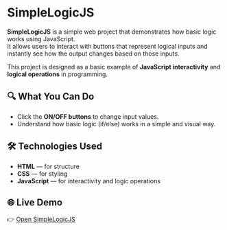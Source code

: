 # SimpleLogicJS

**SimpleLogicJS** is a simple web project that demonstrates how basic logic works using JavaScript.  
It allows users to interact with buttons that represent logical inputs and instantly see how the output changes based on those inputs.

This project is designed as a basic example of **JavaScript interactivity** and **logical operations** in programming.  

## 🔍 What You Can Do

- Click the **ON/OFF buttons** to change input values.  
- Understand how basic logic (if/else) works in a simple and visual way.

## 🛠️ Technologies Used

- **HTML** — for structure  
- **CSS** — for styling  
- **JavaScript** — for interactivity and logic operations

## 🌐 Live Demo

👉 [Open SimpleLogicJS](https://baskororinakit.github.io/SimpleLogicJS/)
